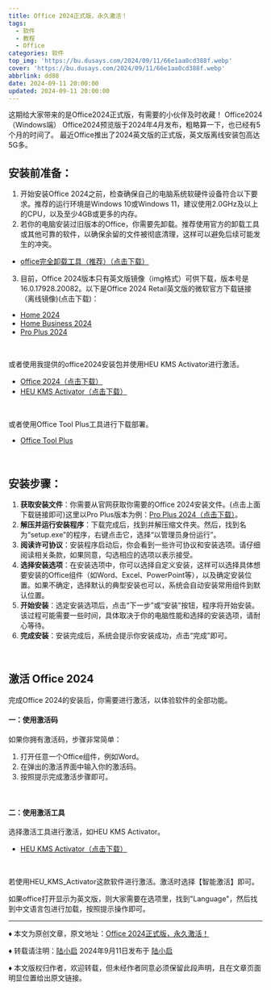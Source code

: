 ```yaml
---
title: Office 2024正式版，永久激活！
tags:
  - 软件
  - 教程
  - Office
categories: 软件
top_img: 'https://bu.dusays.com/2024/09/11/66e1aa0cd388f.webp'
cover: 'https://bu.dusays.com/2024/09/11/66e1aa0cd388f.webp'
abbrlink: dd88
date: 2024-09-11 20:00:00
updated: 2024-09-11 20:00:00
---
```

这期给大家带来的是Office2024正式版，有需要的小伙伴及时收藏！
Office2024（Windows端）
Office2024预览版于2024年4月发布，粗略算一下，也已经有5个月的时间了。
最近Office推出了2024英文版的正式版，英文版离线安装包高达5G多。
<br>

## 安装前准备：

1. 开始安装Office 2024之前，检查确保自己的电脑系统软硬件设备符合以下要求。推荐的运行环境是Windows 10或Windows 11，建议使用2.0GHz及以上的CPU，以及至少4GB或更多的内存。
2. 若你的电脑安装过旧版本的Office，你需要先卸载。推荐使用官方的卸载工具或其他可靠的软件，以确保余留的文件被彻底清理，这样可以避免后续可能发生的冲突。
- [office完全卸载工具（推荐）（点击下载）](https://pan.baidu.com/s/1OkpOi_Fi_eqMeKOCEs7U0g?pwd=9g79)
3. 目前，Office 2024版本只有英文版镜像（img格式）可供下载，版本号是16.0.17928.20082。以下是Office 2024 Retail英文版的微软官方下载链接（离线镜像)(点击下载)：
- [Home 2024](https://officecdn.microsoft.com/db/492350f6-3a01-4f97-b9c0-c7c6ddf67d60/media/en-us/Home2024Retail.img)
- [Home Business 2024](https://officecdn.microsoft.com/db/492350f6-3a01-4f97-b9c0-c7c6ddf67d60/media/en-us/HomeBusiness2024Retail.img)
- [Pro Plus 2024](https://officecdn.microsoft.com/db/492350f6-3a01-4f97-b9c0-c7c6ddf67d60/media/en-us/ProPlus2024Retail.img)
<br>

或者使用我提供的office2024安装包并使用HEU KMS Activator进行激活。
- [Office 2024（点击下载）](https://pan.baidu.com/s/1k2RhDEMwH_GD_g01POIrKQ?pwd=6faz)
- [HEU KMS Activator（点击下载）](https://pan.baidu.com/s/1hZc5GPcu_MkgiVljDqIJ9Q?pwd=1r5c)
<br>

或者使用Office Tool Plus工具进行下载部署。
- [Office Tool Plus](https://otp.landian.vip/zh-cn/download.html)
<br>

## 安装步骤：

1. **获取安装文件**：你需要从官网获取你需要的Office 2024安装文件。(点击上面下载链接即可)这里以Pro Plus版本为例：[Pro Plus 2024（点击下载）](https://officecdn.microsoft.com/db/492350f6-3a01-4f97-b9c0-c7c6ddf67d60/media/en-us/ProPlus2024Retail.img)。
2. **解压并运行安装程序**：下载完成后，找到并解压缩文件夹。然后，找到名为“setup.exe”的程序，右键点击它，选择“以管理员身份运行”。
3. **阅读许可协议**：安装程序启动后，你会看到一些许可协议和安装选项。请仔细阅读相关条款，如果同意，勾选相应的选项以表示接受。
4. **选择安装选项**：在安装选项中，你可以选择自定义安装，这样可以选择具体想要安装的Office组件（如Word、Excel、PowerPoint等），以及确定安装位置。如果不确定，选择默认的典型安装也可以，系统会自动安装常用组件到默认位置。
5. **开始安装**：选定安装选项后，点击“下一步”或“安装”按钮，程序将开始安装。该过程可能需要一些时间，具体取决于你的电脑性能和选择的安装选项，请耐心等待。
6. **完成安装**：安装完成后，系统会提示你安装成功，点击“完成”即可。
<br>

## 激活 Office 2024

完成Office 2024的安装后，你需要进行激活，以体验软件的全部功能。
<br>

#### 一：使用激活码

如果你拥有激活码，步骤非常简单：
1. 打开任意一个Office组件，例如Word。
2. 在弹出的激活界面中输入你的激活码。
3. 按照提示完成激活步骤即可。
<br>

#### 二：使用激活工具

选择激活工具进行激活，如HEU KMS Activator。
- [HEU KMS Activator（点击下载）](https://pan.baidu.com/s/1hZc5GPcu_MkgiVljDqIJ9Q?pwd=1r5c)
<br>

若使用HEU_KMS_Activator这款软件进行激活。激活时选择【智能激活】即可。
<br>

如果office打开显示为英文版，则大家需要在选项里，找到"Language"，然后找到中文语言包进行加载，按照提示操作即可。
<br>

------

♦ 本文为原创文章，原文地址：[Office 2024正式版，永久激活！](https://mp.weixin.qq.com/s/RUGWB_olSloOxMy9qDbJaQ)

♦ 转载请注明：[陆小启](https://www.lxqxm.top/posts/dd88.html)  2024年9月11日发布于 [陆小启](https://www.lxqxm.top//)

♦ 本文版权归作者，欢迎转载，但未经作者同意必须保留此段声明，且在文章页面明显位置给出原文链接。